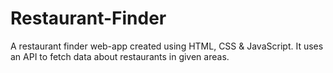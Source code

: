 # Restaurant-Finder
   A restaurant finder web-app created using HTML, CSS & JavaScript. 
   It uses an API to fetch data about restaurants in given areas.
